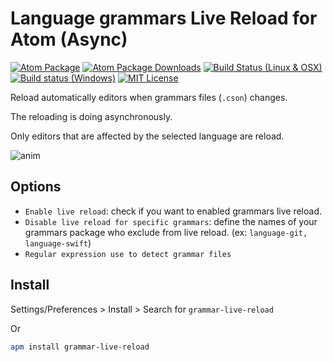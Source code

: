 # Language grammars Live Reload for Atom (Async)

[![Atom Package](https://img.shields.io/apm/v/grammar-live-reload.svg)](https://atom.io/packages/grammar-live-reload)
[![Atom Package Downloads](https://img.shields.io/apm/dm/grammar-live-reload.svg)](https://atom.io/packages/grammar-live-reload)
[![Build Status (Linux & OSX)](https://travis-ci.org/ldez/atom-grammar-live-reload.svg?branch=master)](https://travis-ci.org/ldez/atom-grammar-live-reload)
[![Build status (Windows)](https://ci.appveyor.com/api/projects/status/j6itrrlud0pk2nbn?svg=true)](https://ci.appveyor.com/project/ldez/atom-grammar-live-reload)
[![MIT License](http://img.shields.io/badge/license-MIT-blue.svg?style=flat)](https://github.com/ldez/atom-grammar-live-reload/blob/master/LICENSE.md)

Reload automatically editors when grammars files (`.cson`) changes.

The reloading is doing asynchronously.

Only editors that are affected by the selected language are reload.

![anim](https://cloud.githubusercontent.com/assets/5674651/15098295/167de572-153a-11e6-9bd0-67fad6c28864.gif)

## Options

- `Enable live reload`: check if you want to enabled grammars live reload.
- `Disable live reload for specific grammars`: define the names of your grammars package who exclude from live reload. (ex: `language-git, language-swift`)
- `Regular expression use to detect grammar files`

## Install

Settings/Preferences > Install > Search for `grammar-live-reload`

Or

```bash
apm install grammar-live-reload
```
